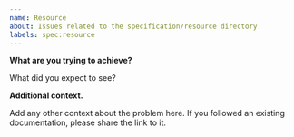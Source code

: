 ```yaml
---
name: Resource
about: Issues related to the specification/resource directory
labels: spec:resource
---
```


**What are you trying to achieve?**

What did you expect to see?

**Additional context.**

Add any other context about the problem here. If you followed an existing documentation, please share the link to it.
